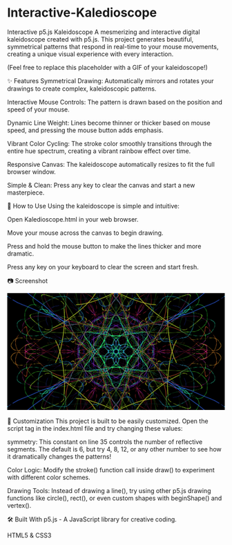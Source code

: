 # Interactive-Kaledioscope
Interactive p5.js Kaleidoscope
A mesmerizing and interactive digital kaleidoscope created with p5.js. This project generates beautiful, symmetrical patterns that respond in real-time to your mouse movements, creating a unique visual experience with every interaction.

(Feel free to replace this placeholder with a GIF of your kaleidoscope!)

✨ Features
Symmetrical Drawing: Automatically mirrors and rotates your drawings to create complex, kaleidoscopic patterns.

Interactive Mouse Controls: The pattern is drawn based on the position and speed of your mouse.

Dynamic Line Weight: Lines become thinner or thicker based on mouse speed, and pressing the mouse button adds emphasis.

Vibrant Color Cycling: The stroke color smoothly transitions through the entire hue spectrum, creating a vibrant rainbow effect over time.

Responsive Canvas: The kaleidoscope automatically resizes to fit the full browser window.

Simple & Clean: Press any key to clear the canvas and start a new masterpiece.

🚀 How to Use
Using the kaleidoscope is simple and intuitive:

Open Kaledioscope.html in your web browser.

Move your mouse across the canvas to begin drawing.

Press and hold the mouse button to make the lines thicker and more dramatic.

Press any key on your keyboard to clear the screen and start fresh.

📷 Screenshot

![screenshot_kali.png](https://github.com/saif-phy/Interactive-Kaledioscope/blob/112c2db0f35b031da81dc117f43f540bf3b8ca83/screenshot_kali.png)

🔧 Customization
This project is built to be easily customized. Open the script tag in the index.html file and try changing these values:

symmetry: This constant on line 35 controls the number of reflective segments. The default is 6, but try 4, 8, 12, or any other number to see how it dramatically changes the patterns!

Color Logic: Modify the stroke() function call inside draw() to experiment with different color schemes.

Drawing Tools: Instead of drawing a line(), try using other p5.js drawing functions like circle(), rect(), or even custom shapes with beginShape() and vertex().

🛠️ Built With
p5.js - A JavaScript library for creative coding.

HTML5 & CSS3

